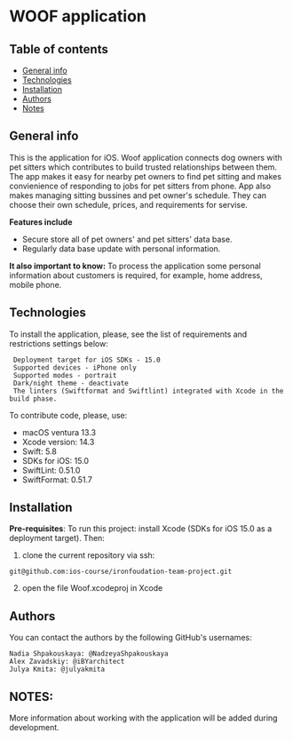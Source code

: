 # WOOF application 

## Table of contents
* [General info](#general-info)
* [Technologies](#technologies)
* [Installation](#installation)
* [Authors](#authors)
* [Notes](#notes)

## General info

This is the application for iOS.
Woof application connects dog owners with pet sitters which contributes to build trusted relationships between them. The app makes it easy for nearby pet owners to find pet sitting and makes convienience of responding to jobs for pet sitters from phone.
App also makes managing sitting bussines and pet owner's schedule. They can choose their own schedule, prices, and requirements for servise. 

**Features include**
- Secure store all of pet owners' and pet sitters' data base. 
- Regularly data base update with personal information.

**It also important to know:**
To process the application some personal information about customers is required, for example, home address, mobile phone.

## Technologies

To install the application, please, see the list of requirements and restrictions settings below:

```
 Deployment target for iOS SDKs - 15.0
 Supported devices - iPhone only
 Supported modes - portrait
 Dark/night theme - deactivate
 The linters (Swiftformat and Swiftlint) integrated with Xcode in the build phase.
```
To contribute code, please, use:

* macOS ventura 13.3
* Xcode version: 14.3
* Swift: 5.8
* SDKs for iOS: 15.0
* SwiftLint: 0.51.0
* SwiftFormat: 0.51.7

## Installation

**Pre-requisites**: 
To run this project: install Xcode (SDKs for iOS 15.0 as a deployment target).
Then:

1) clone the current repository via ssh: 

```
git@github.com:ios-course/ironfoudation-team-project.git
```

2) open the file Woof.xcodeproj in Xcode

## Authors

You can contact the authors by the following GitHub's usernames:

```
Nadia Shpakouskaya: @NadzeyaShpakouskaya 
Alex Zavadskiy: @iBYarchitect
Julya Kmita: @julyakmita
```

## NOTES:
More information about working with the application will be added during development.
